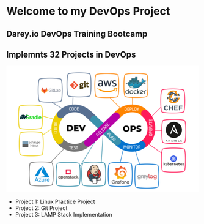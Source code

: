 # Welcome to my DevOps Project
## Darey.io DevOps Training Bootcamp
## Implemnts 32 Projects in DevOps


![alt text](img/DevOps.jpeg "DevOps")

* Project 1: Linux Practice Project
* Project 2: Git Project
* Project 3: LAMP Stack Implementation